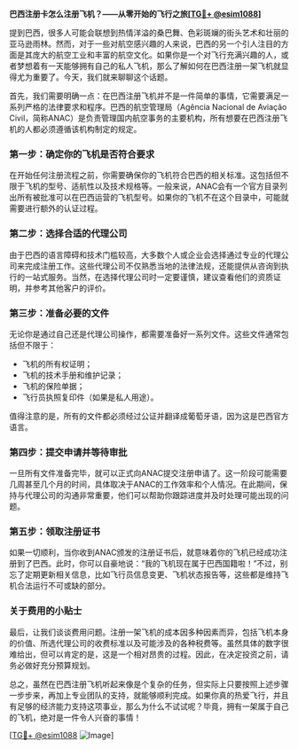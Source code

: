 **巴西注册卡怎么注册飞机？——从零开始的飞行之旅[[TG💪+ @esim1088](https://t.me/s/esim1088)]**

提到巴西，很多人可能会联想到热情洋溢的桑巴舞、色彩斑斓的街头艺术和壮丽的亚马逊雨林。然而，对于一些对航空感兴趣的人来说，巴西的另一个引人注目的方面是其庞大的航空工业和丰富的航空文化。如果你是一个对飞行充满兴趣的人，或者梦想着有一天能够拥有自己的私人飞机，那么了解如何在巴西注册一架飞机就显得尤为重要了。今天，我们就来聊聊这个话题。

首先，我们需要明确一点：在巴西注册飞机并不是一件简单的事情，它需要满足一系列严格的法律要求和程序。巴西的航空管理局（Agência Nacional de Aviação Civil，简称ANAC）是负责管理国内航空事务的主要机构，所有想要在巴西注册飞机的人都必须遵循该机构制定的规定。

### **第一步：确定你的飞机是否符合要求**
在开始任何注册流程之前，你需要确保你的飞机符合巴西的相关标准。这包括但不限于飞机的型号、适航性以及技术规格等。一般来说，ANAC会有一个官方目录列出所有被批准可以在巴西运营的飞机型号。如果你的飞机不在这个目录中，可能就需要进行额外的认证过程。

### **第二步：选择合适的代理公司**
由于巴西的语言障碍和技术门槛较高，大多数个人或企业会选择通过专业的代理公司来完成注册工作。这些代理公司不仅熟悉当地的法律法规，还能提供从咨询到执行的一站式服务。当然，在选择代理公司时一定要谨慎，建议查看他们的资质证明，并参考其他客户的评价。

### **第三步：准备必要的文件**
无论你是通过自己还是代理公司操作，都需要准备好一系列文件。这些文件通常包括但不限于：
- 飞机的所有权证明；
- 飞机的技术手册和维护记录；
- 飞机的保险单据；
- 飞行员执照复印件（如果是私人用途）。

值得注意的是，所有的文件都必须经过公证并翻译成葡萄牙语，因为这是巴西官方语言。

### **第四步：提交申请并等待审批**
一旦所有文件准备完毕，就可以正式向ANAC提交注册申请了。这一阶段可能需要几周甚至几个月的时间，具体取决于ANAC的工作效率和个人情况。在此期间，保持与代理公司的沟通非常重要，他们可以帮助你跟踪进度并及时处理可能出现的问题。

### **第五步：领取注册证书**
如果一切顺利，当你收到ANAC颁发的注册证书后，就意味着你的飞机已经成功注册到了巴西。此时，你可以自豪地说：“我的飞机现在属于巴西国籍啦！”不过，别忘了定期更新相关信息，比如飞行员信息变更、飞机状态报告等，这些都是维持飞机合法运行不可或缺的部分。

### **关于费用的小贴士**
最后，让我们谈谈费用问题。注册一架飞机的成本因多种因素而异，包括飞机本身的价值、所选代理公司的收费标准以及可能涉及的各种税费等。虽然具体的数字很难给出，但可以肯定的是，这是一个相对昂贵的过程。因此，在决定投资之前，请务必做好充分预算规划。

总之，虽然在巴西注册飞机听起来像是个复杂的任务，但实际上只要按照上述步骤一步步来，再加上专业团队的支持，就能够顺利完成。如果你真的热爱飞行，并且有足够的经济能力支持这项事业，那么为什么不试试呢？毕竟，拥有一架属于自己的飞机，绝对是一件令人兴奋的事情！

[[TG💪+ @esim1088](https://t.me/s/esim1088) ![Image](https://i.postimg.cc/4NQfJmqS/Snipaste-2025-05-13-00-14-12.png)]